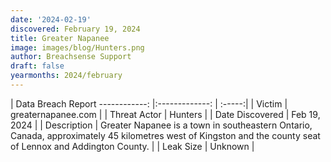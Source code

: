 ```yaml
---
date: '2024-02-19'
discovered: February 19, 2024
title: Greater Napanee
image: images/blog/Hunters.png
author: Breachsense Support
draft: false
yearmonths: 2024/february
---
```



| Data Breach Report
------------:     |:-------------:    | :-----:|
| Victim      | greaternapanee.com      | 
| Threat Actor      | Hunters      | 
| Date Discovered      | Feb 19, 2024      | 
| Description      | Greater Napanee is a town in southeastern Ontario, Canada, approximately 45 kilometres west of Kingston and the county seat of Lennox and Addington County.      | 
| Leak Size      | Unknown      | 

